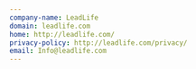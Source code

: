 ```yaml
---
company-name: LeadLife
domain: leadlife.com
home: http://leadlife.com/
privacy-policy: http://leadlife.com/privacy/
email: Info@leadlife.com
---
```




